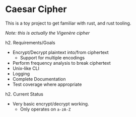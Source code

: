 # Caesar Cipher

This is a toy project to get familiar with rust, and rust tooling.

_Note: this is actually the Vigenère cipher_

h2. Requirements/Goals
* Encrypt/Decrypt plaintext into/from ciphertext
  * Support for multiple encodings
* Perform frequency analysis to break ciphertext
* Unix-like CLI
* Logging
* Complete Documentation
* Test coverage where appropriate

h2. Current Status

* Very basic encrypt/decrypt working.
  * Only operates on `a-zA-Z`

